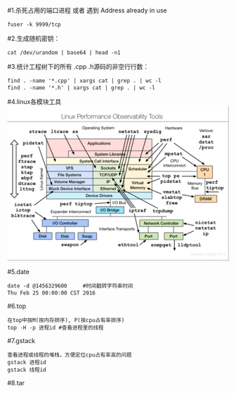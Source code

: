 #1.杀死占用的端口进程 或者 遇到 Address already in use 
```
fuser -k 9999/tcp
```

#2.生成随机密钥：
```
cat /dev/urandom | base64 | head -n1 
```

#3.统计工程树下的所有 .cpp .h源码的非空行行数：
```
find . -name '*.cpp' | xargs cat | grep . | wc -l
find . -name '*.h' | xargs cat | grep . | wc -l
```

#4.linux各模块工具
![linux各模块工具](../_image/linux_debug.png)

#5.date
```
date -d @1456329600     #时间戳转字符串时间
Thu Feb 25 00:00:00 CST 2016
```
#6.top
```
在top中按M(按内存排序), P(按cpu占有率排序)
top -H -p 进程id #查看进程里的线程
```

#7.gstack
```
查看进程或线程的堆栈，方便定位cpu占有率高的问题
gstack 进程id
gstack 线程id
```

#8.tar
```

```
